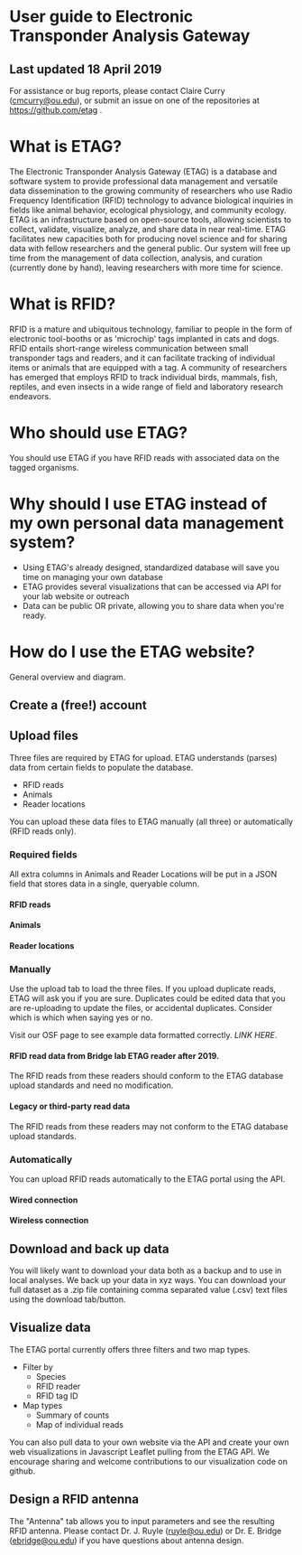# User guide to Electronic Transponder Analysis Gateway

## Last updated 18 April 2019
For assistance or bug reports, please contact Claire Curry (cmcurry@ou.edu), or submit an issue on one of the repositories at https://github.com/etag .

# What is ETAG?
The Electronic Transponder Analysis Gateway (ETAG) is a database and software system to provide professional data management and versatile data dissemination to the growing community of researchers who use Radio Frequency Identification (RFID) technology to advance biological inquiries in fields like animal behavior, ecological physiology, and community ecology. ETAG is an infrastructure based on open-source tools, allowing scientists to collect, validate, visualize, analyze, and share data in near real-time. ETAG facilitates new capacities both for producing novel science and for sharing data with fellow researchers and the general public. Our system will free up time from the management of data collection, analysis, and curation (currently done by hand), leaving researchers with more time for science. 

# What is RFID?
RFID is a mature and ubiquitous technology, familiar to people in the form of electronic tool-booths or as 'microchip' tags implanted in cats and dogs. RFID entails short-range wireless communication between small transponder tags and readers, and it can facilitate tracking of individual items or animals that are equipped with a tag. A community of researchers has emerged that employs RFID to track individual birds, mammals, fish, reptiles, and even insects in a wide range of field and laboratory research endeavors.

# Who should use ETAG?
You should use ETAG if you have RFID reads with associated data on the tagged organisms.

# Why should I use ETAG instead of my own personal data management system?
- Using ETAG's already designed, standardized database will save you time on managing your own database
- ETAG provides several visualizations that can be accessed via API for your lab website or outreach
- Data can be public OR private, allowing you to share data when you're ready.

# How do I use the ETAG website?

General overview and diagram.

## Create a (free!) account

## Upload files
Three files are required by ETAG for upload.  ETAG understands (parses) data from certain fields to populate the database.

- RFID reads
- Animals
- Reader locations

You can upload these data files to ETAG manually (all three) or automatically (RFID reads only).

### Required fields
All extra columns in Animals and Reader Locations will be put in a JSON field that stores data in a single, queryable column.
#### RFID reads
#### Animals
#### Reader locations

### Manually 
Use the upload tab to load the three files.  If you upload duplicate reads, ETAG will ask you if you are sure.  Duplicates could be edited data that you are re-uploading to update the files, or accidental duplicates.  Consider which is which when saying yes or no.

Visit our OSF page to see example data formatted correctly.  *LINK HERE*.

#### RFID read data from Bridge lab ETAG reader after 2019.
The RFID reads from these readers should conform to the ETAG database upload standards and need no modification.

#### Legacy or third-party read data
The RFID reads from these readers may not conform to the ETAG database upload standards.

### Automatically
You can upload RFID reads automatically to the ETAG portal using the API.
#### Wired connection

#### Wireless connection

## Download and back up data
You will likely want to download your data both as a backup and to use in local analyses.  We back up your data in xyz ways.  You can download your full dataset as a .zip file containing comma separated value (.csv) text files using the download tab/button.

## Visualize data
The ETAG portal currently offers three filters and two map types.
- Filter by
  - Species
  - RFID reader
  - RFID tag ID
- Map types
  - Summary of counts
  - Map of individual reads

You can also pull data to your own website via the API and create your own web visualizations in Javascript Leaflet pulling from the ETAG API.  We encourage sharing and welcome contributions to our visualization code on github.  

## Design a RFID antenna
The "Antenna" tab allows you to input parameters and see the resulting RFID antenna.  Please contact Dr. J. Ruyle (ruyle@ou.edu) or Dr. E. Bridge (ebridge@ou.edu) if you have questions about antenna design.
